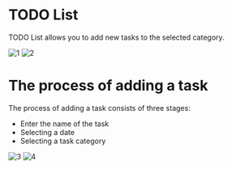 # TODO List

TODO List allows you to add new tasks to the selected category.

![1](https://user-images.githubusercontent.com/56321158/75577724-e4320680-5a62-11ea-99c1-6484cc9fef70.png) ![2](https://user-images.githubusercontent.com/56321158/75577745-ee540500-5a62-11ea-9630-947c5b03cf75.png)

# The process of adding a task
The process of adding a task consists of three stages:

* Enter the name of the task
* Selecting a date
* Selecting a task category

![3](https://user-images.githubusercontent.com/56321158/75577752-f14ef580-5a62-11ea-82a8-671d4c626ef3.png) ![4](https://user-images.githubusercontent.com/56321158/75577755-f3b14f80-5a62-11ea-8c01-fd3ce355e717.png)